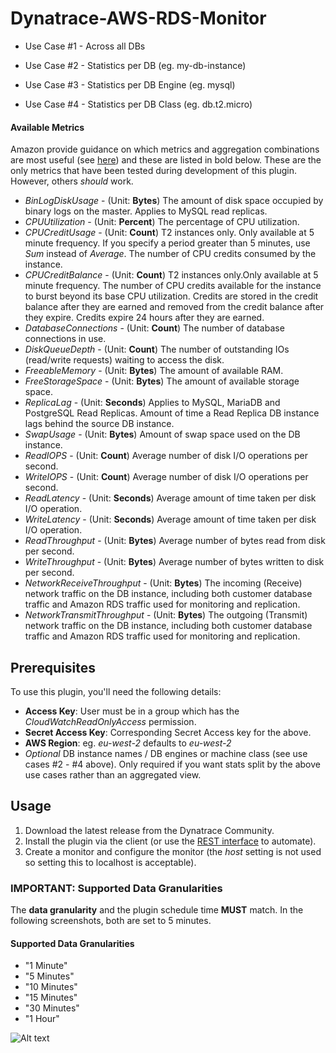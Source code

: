 # Dynatrace-AWS-RDS-Monitor

- Use Case #1 - Across all DBs

- Use Case #2 - Statistics per DB (eg. my-db-instance)

- Use Case #3 - Statistics per DB Engine (eg. mysql)

- Use Case #4 - Statistics per DB Class (eg. db.t2.micro)

#### Available Metrics
Amazon provide guidance on which metrics and aggregation combinations are most useful (see [here](http://docs.aws.amazon.com/AmazonCloudWatch/latest/monitoring/rds-metricscollected.html)) and these are listed in bold below. These are the only metrics that have been tested during development of this plugin. However, others *should* work.

- _BinLogDiskUsage_ - (Unit: **Bytes**) The amount of disk space occupied by binary logs on the master. Applies to MySQL read replicas.
- _CPUUtilization_ - (Unit: **Percent**) The percentage of CPU utilization.
- _CPUCreditUsage_ - (Unit: **Count**) T2 instances only. Only available at 5 minute frequency. If you specify a period greater than 5 minutes, use *Sum* instead of *Average*. The number of CPU credits consumed by the instance.
- _CPUCreditBalance_ - (Unit: **Count**) T2 instances only.Only available at 5 minute frequency. The number of CPU credits available for the instance to burst beyond its base CPU utilization. Credits are stored in the credit balance after they are earned and removed from the credit balance after they expire. Credits expire 24 hours after they are earned.
- _DatabaseConnections_ - (Unit: **Count**) The number of database connections in use.
- _DiskQueueDepth_ - (Unit: **Count**) The number of outstanding IOs (read/write requests) waiting to access the disk.
- _FreeableMemory_ - (Unit: **Bytes**) The amount of available RAM.
- _FreeStorageSpace_ - (Unit: **Bytes**) The amount of available storage space.
- _ReplicaLag_ - (Unit: **Seconds**) Applies to MySQL, MariaDB and PostgreSQL Read Replicas. Amount of time a Read Replica DB instance lags behind the source DB instance.
- _SwapUsage_ - (Unit: **Bytes**) Amount of swap space used on the DB instance.
- _ReadIOPS_ - (Unit: **Count**) Average number of disk I/O operations per second.
- _WriteIOPS_ - (Unit: **Count**) Average number of disk I/O operations per second.
- _ReadLatency_ - (Unit: **Seconds**) Average amount of time taken per disk I/O operation.
- _WriteLatency_ - (Unit: **Seconds**) Average amount of time taken per disk I/O operation.
- _ReadThroughput_ - (Unit: **Bytes**) Average number of bytes read from disk per second.
- _WriteThroughput_ - (Unit: **Bytes**) Average number of bytes written to disk per second.
- _NetworkReceiveThroughput_ - (Unit: **Bytes**) The incoming (Receive) network traffic on the DB instance, including both customer database traffic and Amazon RDS traffic used for monitoring and replication.
- _NetworkTransmitThroughput_ - (Unit: **Bytes**) The outgoing (Transmit) network traffic on the DB instance, including both customer database traffic and Amazon RDS traffic used for monitoring and replication.

## Prerequisites
To use this plugin, you'll need the following details:

- **Access Key**: User must be in a group which has the *CloudWatchReadOnlyAccess* permission.
- **Secret Access Key**: Corresponding Secret Access key for the above.
- **AWS Region**: eg. *eu-west-2* defaults to *eu-west-2*
- *Optional* DB instance names / DB engines or machine class (see use cases #2 - #4 above). Only required if you want stats split by the above use cases rather than an aggregated view.

## Usage

1. Download the latest release from the Dynatrace Community.
2. Install the plugin via the client (or use the [REST interface](https://community.dynatrace.com/community/pages/viewpage.action?pageId=221381697) to automate).
3. Create a monitor and configure the monitor (the *host* setting is not used so setting this to localhost is acceptable).

### IMPORTANT: Supported Data Granularities

The **data granularity** and the plugin schedule time **MUST** match. In the following screenshots, both are set to 5 minutes.

#### Supported Data Granularities

- "1 Minute"
- "5 Minutes"
- "10 Minutes"
- "15 Minutes"
- "30 Minutes"
- "1 Hour"

![Alt text](http://i68.tinypic.com/120rx2a.png)
